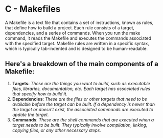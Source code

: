 # C - Makefiles
A Makefile is a text file that contains a set of instructions, known as rules, that define how to build a project. Each rule consists of a target, dependencies, and a series of commands. When you run the make command, it reads the Makefile and executes the commands associated with the specified target. Makefile rules are written in a specific syntax, which is typically tab-indented and is designed to be human-readable.
## Here's a breakdown of the main components of a Makefile:
1. **Targets**:
*These are the things you want to build, such as executable files, libraries, documentation, etc. Each target has associated rules that specify how to build it.*
2. **Dependencies**:
*These are the files or other targets that need to be available before the target can be built. If a dependency is newer than the target or doesn't exist, the associated commands are executed to update the target.*
3. **Commands**:
*These are the shell commands that are executed when a target needs to be built. They typically involve compilation, linking, copying files, or any other necessary steps.*
